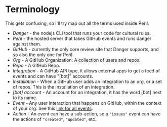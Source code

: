 # Terminology

This gets confusing, so I'll try map out all the terms used inside Peril.

* *Danger* - the nodejs CLI tool that runs your code for cultural rules.
* *Peril* - the hosted server that takes GitHub events and runs danger against them.
* *GitHub* - currently the only core review site that Danger supports, and so also the only one for Peril.
* *Org* - A GitHub Organization. A collection of users and repos.
* *Repo* - A GitHub Repo.
* *Integration* - A GitHub API type, it allows external apps to get a feed of events and can have "[bot]" accounts.
* *Installation* - When a GitHub user adds an integration to an org, or a set of repos. This is the installation of an integration.
* *[bot] account* - An account for an integration, it has the word [bot] next to its name.
* *Event* - Any user interaction that happens on GitHub, within the context of your org. See this [link for all events](https://developer.github.com/webhooks/#events).
* *Action* - An event can have a sub-action, so a `"issues"` event can have the actions of `"created"`, `"updated"`, etc.
